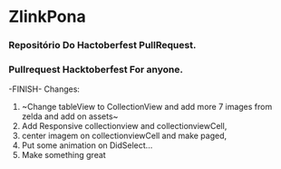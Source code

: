 # ZlinkPona
### Repositório Do Hactoberfest PullRequest.
### Pullrequest Hacktoberfest For anyone.

-FINISH-
Changes:
1. ~Change tableView to CollectionView and add more 7 images from zelda and add on assets~
2. Add Responsive collectionview and collectionviewCell, 
3. center imagem on collectionviewCell and make paged,
4. Put some animation on DidSelect...
5. Make something great 
